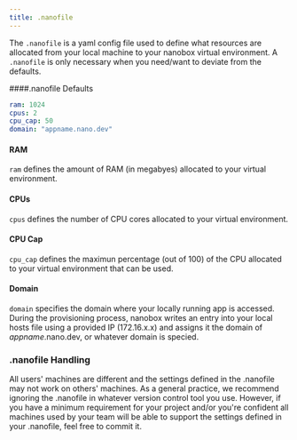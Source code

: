 ```yaml
---
title: .nanofile
---
```


The `.nanofile` is a yaml config file used to define what resources are allocated from your local machine to your nanobox virtual environment. A `.nanofile` is only necessary when you need/want to deviate from the defaults.

####.nanofile Defaults
```yaml
ram: 1024
cpus: 2
cpu_cap: 50
domain: "appname.nano.dev"
```
#### RAM
`ram` defines the amount of RAM (in megabyes) allocated to your virtual environment.

#### CPUs
`cpus` defines the number of CPU cores allocated to your virtual environment.

#### CPU Cap
`cpu_cap` defines the maximun percentage (out of 100) of the CPU allocated to your virtual environment that can be used.

#### Domain
`domain` specifies the domain where your locally running app is accessed. During the provisioning process, nanobox writes an entry into your local hosts file using a provided IP (172.16.x.x) and assigns it the domain of *appname*.nano.dev, or whatever domain is specied.

### .nanofile Handling
All users' machines are different and the settings defined in the .nanofile may not work on others' machines. As a general practice, we recommend ignoring the .nanofile in whatever version control tool you use. However, if you have a minimum requirement for your project and/or you're confident all machines used by your team will be able to support the settings defined in your .nanofile, feel free to commit it.